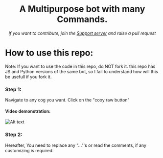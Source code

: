 <h1 align='center'> A Multipurpose bot with many Commands.</h1>
<h6 align='center'> If you want to contribute, join the <a href="https://discord.gg/nKCAuaUj5E">Support server</a> and raise a pull request</h2>

# How to use this repo:
Note: If you want to use the code in this repo, do NOT fork it. this repo has JS and Python versions of the same bot, so I fail to understand how will this be usefull if you fork it.

### Step 1:
  Navigate to any cog you want.
  Click on the "cooy raw button"
  
####  Video demonstration:
  ![Alt text](https://github.com/pogrammar/Discord-multipurpose-bot/blob/master/vids/Video%201.gif)


### Step 2:
  Hereafter, You need to replace any "..."'s or read the comments, if any customizing is required.
  

